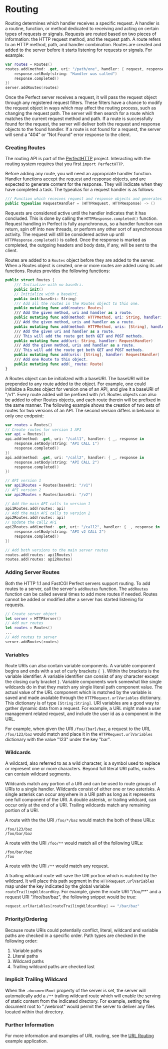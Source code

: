 # Routing

Routing determines which handler receives a specific request. A handler is a routine, function, or method dedicated to receiving and acting on certain types of requests or signals. Requests are routed based on two pieces of information: the HTTP request method, and the request path. A route refers to an HTTP method, path, and handler combination. Routes are created and added to the server before it starts listening for requests or signals. For example:

```swift
var routes = Routes()
routes.add(method: .get, uri: "/path/one", handler: { request, response in
	response.setBody(string: "Handler was called")
	response.completed()
})
server.addRoutes(routes)
```

Once the Perfect server receives a request, it will pass the request object through any registered request filters. These filters have a chance to modify the request object in ways which may affect the routing process, such as changing the request path. The server will then search for a route which matches the current request method and path. If a route is successfully found for the request, the server will deliver both the request and response objects to the found handler. If a route is not found for a request, the server will send a “404” or “Not Found” error response to the client.

### Creating Routes

The routing API is part of the [PerfectHTTP](https://github.com/PerfectlySoft/Perfect-HTTP) project. Interacting with the routing system requires that you first ```import PerfectHTTP```.

Before adding any route, you will need an appropriate handler function. Handler functions accept the request and response objects, and are expected to generate content for the response. They will indicate when they have completed a task. The typealias for a request handler is as follows:

```swift
/// Function which receives request and response objects and generates content.
public typealias RequestHandler = (HTTPRequest, HTTPResponse) -> ()
```
Requests are considered active until the handler indicates that it has concluded. This is done by calling the ```HTTPResponse.completed()``` function. Request handling in Perfect is fully asynchronous, so a handler function can return, spin off into new threads, or perform any other sort of asynchronous activity. The request will still be considered active up until ```HTTPResponse.completed()``` is called. Once the response is marked as completed, the outgoing headers and body data, if any, will be sent to the client.

Routes are added to a ```Routes``` object before they are added to the server. When a Routes object is created, one or more routes are added using its ```add``` functions. Routes provides the following functions:

```swift
public struct Routes {
	/// Initialize with no baseUri.
	public init()
	// Initialize with a baseUri.
	public init(baseUri: String)
	/// Add all the routes in the Routes object to this one.
	public mutating func add(routes: Routes)
	/// Add the given method, uri and handler as a route.
	public mutating func add(method: HTTPMethod, uri: String, handler: RequestHandler)
	/// Add the given method, uris and handler as a route.
	public mutating func add(method: HTTPMethod, uris: [String], handler: RequestHandler)
	/// Add the given uri and handler as a route.
	/// This will add the route got both GET and POST methods.
	public mutating func add(uri: String, handler: RequestHandler)
	/// Add the given method, uris and handler as a route.
	/// This will add the route got both GET and POST methods.
	public mutating func add(uris: [String], handler: RequestHandler)
	/// Add one Route to this object.
	public mutating func add(_ route: Route)
}
```

A Routes object can be initialized with a baseURI. The baseURI will be prepended to any route added to the object. For example, one could initialize a Routes object for version one of an API, and give it a baseURI of "/v1". Every route added will be prefixed with /v1. Routes objects can also be added to other Routes objects, and each route therein will be prefixed in the same manner. The following example shows the creation of two sets of routes for two versions of an API. The second version differs in behavior in only one endpoint:

```swift
var routes = Routes()
// Create routes for version 1 API
var api = Routes()
api.add(method: .get, uri: "/call1", handler: { _, response in
	response.setBody(string: "API CALL 1")
	response.completed()
})
api.add(method: .get, uri: "/call2", handler: { _, response in
	response.setBody(string: "API CALL 2")
	response.completed()
})

// API version 1
var api1Routes = Routes(baseUri: "/v1")
// API version 2
var api2Routes = Routes(baseUri: "/v2")

// Add the main API calls to version 1
api1Routes.add(routes: api)
// Add the main API calls to version 2
api2Routes.add(routes: api)
// Update the call2 API
api2Routes.add(method: .get, uri: "/call2", handler: { _, response in
	response.setBody(string: "API v2 CALL 2")
	response.completed()
})

// Add both versions to the main server routes
routes.add(routes: api1Routes)
routes.add(routes: api2Routes)
```

### Adding Server Routes

Both the HTTP 1.1 and FastCGI Perfect servers support routing. To add routes to a server, call the server's ```addRoutes``` function. The ```addRoutes``` function can be called several times to add more routes if needed. Routes cannot be added or modified after a server has started listening for requests.

```swift
// Create server object
let server = HTTPServer()
// Add our routes
let routes = Routes()
...
// Add routes to server
server.addRoutes(routes)
```

### Variables

Route URIs can also contain variable components. A variable component begins and ends with a set of curly brackets ```{ }```. Within the brackets is the variable identifier. A variable identifier can consist of any character except the closing curly bracket ```}```. Variable components work somewhat like single wildcards do in that they match any single literal path component value. The actual value of the URL component which is matched by the variable is saved and made available through the ```HTTPRequest.urlVariables``` dictionary. This dictionary is of type ```[String:String]```. URI variables are a good way to gather dynamic data from a request. For example, a URL might make a user management related request, and include the user id as a component in the URL.

For example, when given the URI ```/foo/{bar}/baz```, a request to the URL ```/foo/123/baz``` would match and place it in the ```HTTPRequest.urlVariables``` dictionary with the value "123" under the key "bar".

### Wildcards

A wildcard, also referred to as a wild character, is a symbol used to replace or represent one or more characters. Beyond full literal URI paths, routes can contain wildcard segments.

Wildcards match any portion of a URI and can be used to route groups of URIs to a single handler. Wildcards consist of either one or two asterisks. A single asterisk can occur anywhere in a URI path as long as it represents one full component of the URI. A double asterisk, or trailing wildcard, can occur only at the end of a URI. Trailing wildcards match any remaining portion of a URI.

A route with the the URI ```/foo/*/baz``` would match the both of these URLs:

```
/foo/123/baz
/foo/bar/baz
```

A route with the URI ```/foo/**``` would match all of the following URLs:

```
/foo/bar/baz
/foo
```

A route with the URI ```/**``` would match any request.

A trailing wildcard route will save the URI portion which is matched by the wildcard. It will place this path segment in the ```HTTPRequest.urlVariables``` map under the key indicated by the global variable ```routeTrailingWildcardKey```. For example, given the route URI "/foo/**" and a request URI "/foo/bar/baz", the following snippet would be true:

```swift
request.urlVariables[routeTrailingWildcardKey] == "/bar/baz"
```

### Priority/Ordering

Because route URIs could potentially conflict, literal, wildcard and variable paths are checked in a specific order. Path types are checked in the following order:

1. Variable paths
2. Literal paths
3. Wildcard paths
4. Trailing wildcard paths are checked last

### Implicit Trailing Wildcard

When the ```.documentRoot``` property of the server is set, the server will automatically add a ```/**``` trailing wildcard route which will enable the serving of static content from the indicated directory. For example, setting the document root to "./webroot" would permit the server to deliver any files located within that directory.

### Further Information

For more information and examples of URL routing, see the [URL Routing](https://github.com/PerfectExamples/Perfect-URLRouting) example application.
